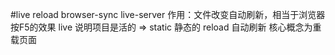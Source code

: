 #live reload
browser-sync live-server 作用：文件改变自动刷新，相当于浏览器按F5的效果
live 说明项目是活的 => 
static 静态的
reload 自动刷新 核心概念为重载页面